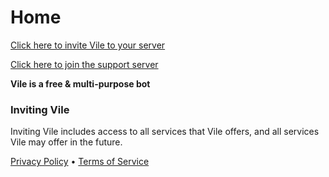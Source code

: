 # Home

[Click here to invite Vile to your server](https://discord.com/api/oauth2/authorize?client_id=1002261905613799527&permissions=8&scope=bot%20applications.commands)

[Click here to join the support server](https://discord.gg/KsfkG3BZ4h)

**Vile is a free & multi-purpose bot**

### Inviting Vile

Inviting Vile includes access to all services that Vile offers, and all services Vile may offer in the future.

[Privacy Policy](./privacy.md)  •  [Terms of Service](./terms.md)

